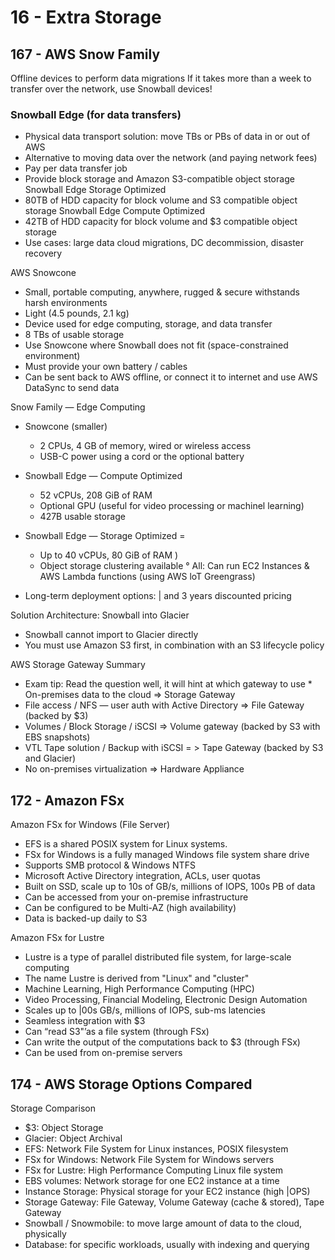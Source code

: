 # 16 - Extra Storage

## 167 - AWS Snow Family
Offline devices to perform data migrations
If it takes more than a week to transfer over the network, use Snowball devices!

### Snowball Edge (for data transfers)
* Physical data transport solution: move TBs or PBs of data in or out of AWS
* Alternative to moving data over the network (and paying network fees)
* Pay per data transfer job 
* Provide block storage and Amazon S3-compatible object storage
Snowball Edge Storage Optimized 
* 80TB of HDD capacity for block volume and S3 compatible object storage Snowball Edge Compute Optimized
* 42TB of HDD capacity for block volume and $3 compatible object storage
* Use cases: large data cloud migrations, DC decommission, disaster
recovery

AWS Snowcone

* Small, portable computing, anywhere, rugged & secure withstands harsh environments
* Light (4.5 pounds, 2.1 kg)
* Device used for edge computing, storage, and data transfer
* 8 TBs of usable storage
* Use Snowcone where Snowball does not fit (space-constrained environment)
* Must provide your own battery / cables
* Can be sent back to AWS offline, or connect it to internet and use AWS DataSync to send data

Snow Family — Edge Computing

* Snowcone (smaller) 
  * 2 CPUs, 4 GB of memory, wired or wireless access 
  * USB-C power using a cord or the optional battery
* Snowball Edge — Compute Optimized 
  * 52 vCPUs, 208 GiB of RAM 
  * Optional GPU (useful for video processing or machinel learning) 
  * 427B usable storage 
* Snowball Edge — Storage Optimized = 
  * Up to 40 vCPUs, 80 GiB of RAM ) 
  * Object storage clustering available ° All: Can run EC2 Instances & AWS Lambda functions (using AWS loT Greengrass)

* Long-term deployment options: | and 3 years discounted pricing

Solution Architecture: Snowball into Glacier

* Snowball cannot import to Glacier directly 
* You must use Amazon S3 first, in combination with an S3 lifecycle policy

AWS Storage Gateway Summary

* Exam tip: Read the question well, it will hint at which gateway to use * On-premises data to the cloud => Storage Gateway
* File access / NFS — user auth with Active Directory => File Gateway (backed by $3)
* Volumes / Block Storage / iSCSI => Volume gateway (backed by S3 with EBS snapshots)
* VTL Tape solution / Backup with iSCSI = > Tape Gateway (backed by S3 and Glacier)
* No on-premises virtualization => Hardware Appliance

## 172 - Amazon FSx

Amazon FSx for Windows (File Server)

* EFS is a shared POSIX system for Linux systems.
* FSx for Windows is a fully managed Windows file system share drive
* Supports SMB protocol & Windows NTFS
* Microsoft Active Directory integration, ACLs, user quotas
* Built on SSD, scale up to 10s of GB/s, millions of IOPS, 100s PB of data 
* Can be accessed from your on-premise infrastructure
* Can be configured to be Multi-AZ (high availability)
* Data is backed-up daily to S3

Amazon FSx for Lustre

* Lustre is a type of parallel distributed file system, for large-scale computing 
* The name Lustre is derived from "Linux" and "cluster"
* Machine Learning, High Performance Computing (HPC) 
* Video Processing, Financial Modeling, Electronic Design Automation 
* Scales up to |00s GB/s, millions of IOPS, sub-ms latencies
* Seamless integration with $3 
* Can “read S3"’as a file system (through FSx) 
* Can write the output of the computations back to $3 (through FSx)
* Can be used from on-premise servers

## 174 - AWS Storage Options Compared

Storage Comparison

* $3: Object Storage
* Glacier: Object Archival
* EFS: Network File System for Linux instances, POSIX filesystem
* FSx for Windows: Network File System for Windows servers
* FSx for Lustre: High Performance Computing Linux file system
* EBS volumes: Network storage for one EC2 instance at a time
* Instance Storage: Physical storage for your EC2 instance (high |OPS)
* Storage Gateway: File Gateway, Volume Gateway (cache & stored), Tape Gateway 
* Snowball / Snowmobile: to move large amount of data to the cloud, physically
* Database: for specific workloads, usually with indexing and querying